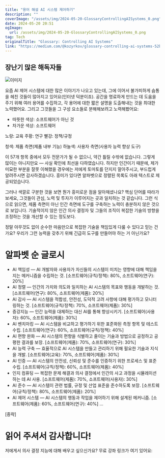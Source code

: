 ```yaml
---
title: "용어 해설 AI 시스템 제어하기"
description: ""
coverImage: "/assets/img/2024-05-20-GlossaryControllingAISystems_0.png"
date: 2024-05-20 20:51
ogImage:
  url: /assets/img/2024-05-20-GlossaryControllingAISystems_0.png
tag: Tech
originalTitle: "Glossary: Controlling AI Systems"
link: "https://medium.com/@kozyrkov/glossary-controlling-ai-systems-52b7e600a5d7"
---
```


## 장난기 많은 해독자들

![이미지](/assets/img/2024-05-20-GlossaryControllingAISystems_0.png)

요즘 AI 제어 시스템에 대한 많은 이야기가 나오고 있는데, 그에 이어서 불가피하게 숨통을 헤친 것들이 많아지고 있어요(인터넷 덕분이죠). 공간을 명료하게 만드는 데 도움을 주기 위해 여러 용어를 수집하고, 각 용어에 대한 짧은 설명을 도출해내는 것을 최대한 노력했어요. 그리고 그것들을 그 구성 요소들로 분해해보려고 노력해봤어요:

- 따뜻한 색상: 소프트웨어가 아닌 것
- 차가운 색상: 소프트웨어

<div class="content-ad"></div>

노랑: 교육
주황: 연구
빨강: 정책/규정

청색: 제품 측면(제품 내부 기능)
하늘색: 사용자 측면(사용자 능력 향상 도구)

이 57개 항목 중에서 모두 전문가가 될 수 없으니, 약간 틀릴 수밖에 없습니다. 그렇게 많이는 아니지만요 — 사실 확인에 최선을 다하였습니다. 하지만 인간이기 때문에, 제가 미묘한 부분을 잘못 이해했을 경우에는 저에게 토마토를 던지지 말아주시고, 부드럽게 알려주시면 감사하겠습니다. 흥미가 있다면 알파벳으로 정렬된 목록도 아래 텍스트로 제공되었습니다.

그러나 색깔로 구분한 것을 보면 뭔가 흥미로운 점을 알아채셨나요? 핵심 단어를 따라가보세요, 그것들이 관심, 노력 및 투자가 이루어지는 곳과 일치하는 것 같습니다. 그런 식으로 읽으면, 제품 측면이 아닌 인간 측면에 도구를 구축하는 노력이 충분하지 않은 것으로 보입니다. 기술적이지 않은 인간 의사 결정자 및 그들의 조직이 복잡한 기술의 방향을 조정하는 것을 개선할 수 있는 정도보다.

<div class="content-ad"></div>

정말 아무것도 없이 순수한 마음만으로 복잡한 기술을 책임있게 다룰 수 있다고 믿는 건가요? 우리가 그런 능력을 갖추기 위해 긴급히 도구를 만들어야 하는 거 아닌가요?

# 알파벳 순 글로시

- AI 책임성 — AI 개발자와 사용자가 자신들의 시스템이 미치는 영향에 대해 책임을 지는 메커니즘을 수립하는 것. [소프트웨어(규칙/정책): 80%, 소프트웨어(연구): 20%]
- AI 정렬 — 인간의 가치와 의도와 일치하는 AI 시스템의 목표와 행동을 개발하는 것. [소프트웨어(연구): 80%, 소프트웨어(제품): 20%]
- AI 감사 — AI 시스템을 적합성, 안전성, 도덕적 고려 사항에 대해 평가하고 모니터링하는 것. [소프트웨어(규칙/정책): 70%, 소프트웨어(제품): 30%]
- 증강지능 — 인간 능력을 대체하는 대신 AI를 통해 향상시키기. [소프트웨어(사용자): 60%, 소프트웨어(제품): 30%]
- AI 벤치마킹 — AI 시스템을 비교하고 평가하기 위한 표준화된 측정 항목 및 테스트 수립. [소프트웨어(연구): 60%, 소프트웨어(규칙/정책): 40%]
- AI 편향 완화 — AI 시스템의 편향을 식별하고 줄이는 기술과 방법으로 공정하고 공평한 결과를 보장. [소프트웨어(제품): 70%, 소프트웨어(연구): 30%]
- AI 능력 구축 — 효율적으로 AI 시스템을 만들고 관리하기 위해 필요한 기술과 지식을 개발. [소프트웨어(교육): 70%, 소프트웨어(제품): 30%]
- AI 인증 — AI 시스템의 안전성, 신뢰성 및 준수를 인증하기 위한 프로세스 및 표준 수립. [소프트웨어(규칙/정책): 60%, 소프트웨어(제품): 40%]
- 인지 컴퓨팅 — 복잡한 문제 해결과 의사 결정에서 인간의 사고 과정을 시뮬레이션하는 데 AI 사용. [소프트웨어(제품): 70%, 소프트웨어(사용자): 30%]
- AI 준수 — AI 시스템이 관련 법률, 규정 및 산업 표준을 준수하도록 보장. [소프트웨어(규칙/정책): 80%, 소프트웨어(제품): 20%]
- AI 제어 시스템 — AI 시스템의 행동과 작업을 제어하기 위해 설계된 메커니즘. [소프트웨어(제품): 60%, 소프트웨어(연구): 40%]
  ...

[중략]

<div class="content-ad"></div>

# 읽어 주셔서 감사합니다!

저에게서 의사 결정 지능에 대해 배우고 싶으신가요? 무료 강좌 링크가 여기 있어요:
